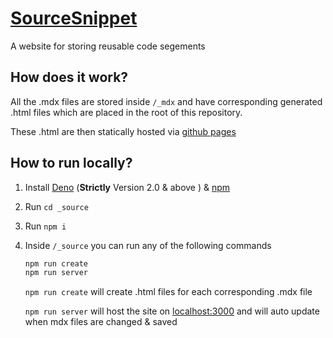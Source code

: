 # [SourceSnippet](https://sourcesnippet.github.io/)

A website for storing reusable code segements

## How does it work?

All the .mdx files are stored inside `/_mdx` and have corresponding generated .html files which are placed in the root of this repository.

These .html are then statically hosted via [github pages](https://pages.github.com/)

## How to run locally?

1. Install [Deno](https://deno.com/) (**Strictly** Version 2.0 & above ) & [npm](https://docs.npmjs.com/downloading-and-installing-node-js-and-npm)
2. Run `cd _source`  
3. Run `npm i`
4. Inside `/_source` you can run any of the following commands

   ```bash
   npm run create
   npm run server
   ```

   `npm run create` will create .html files for each corresponding .mdx file

   `npm run server` will host the site on [localhost:3000](http://localhost:3000/) and will auto update when mdx files are changed & saved